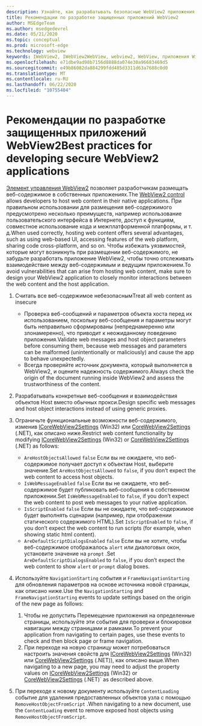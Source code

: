 ```yaml
---
description: Узнайте, как разрабатывать безопасные WebView2 приложения.
title: Рекомендации по разработке защищенных приложений WebView2
author: MSEdgeTeam
ms.author: msedgedevrel
ms.date: 05/21/2020
ms.topic: conceptual
ms.prod: microsoft-edge
ms.technology: webview
keywords: IWebView2, IWebView2WebView, webview2, WebView, приложения Win32, Win32, EDGE, ICoreWebView2, ICoreWebView2Host, управление браузером, EDGE HTML, безопасность
ms.openlocfilehash: e71dbe9ad98b7156d8888da074e30a96683469d5
ms.sourcegitcommit: e49b86082da884299fdd485d3311d63a7688c0d0
ms.translationtype: MT
ms.contentlocale: ru-RU
ms.lasthandoff: 06/22/2020
ms.locfileid: "10755404"
---
```

# <span data-ttu-id="9f2dd-104">Рекомендации по разработке защищенных приложений WebView2</span><span class="sxs-lookup"><span data-stu-id="9f2dd-104">Best practices for developing secure WebView2 applications</span></span>

<span data-ttu-id="9f2dd-105">[Элемент управления WebView2](https://docs.microsoft.com/microsoft-edge/webview2/) позволяет разработчикам размещать веб-содержимое в собственных приложениях.</span><span class="sxs-lookup"><span data-stu-id="9f2dd-105">The [WebView2 control](https://docs.microsoft.com/microsoft-edge/webview2/) allows developers to host web content in their native applications.</span></span> <span data-ttu-id="9f2dd-106">При правильном использовании для размещения веб-содержимого предусмотрено несколько преимуществ, например использование пользовательского интерфейса в Интернете, доступ к функциям, совместное использование кода и межплатформенной платформы, и т. д.</span><span class="sxs-lookup"><span data-stu-id="9f2dd-106">When used correctly, hosting web content offers several advantages, such as using web-based UI, accessing features of the web platform, sharing code cross-platform, and so on.</span></span> <span data-ttu-id="9f2dd-107">Чтобы избежать уязвимостей, которые могут возникнуть при размещении веб-содержимого, не забудьте разработать приложение WebView2, чтобы точно отслеживать взаимодействие между веб-содержимым и ведущим приложением.</span><span class="sxs-lookup"><span data-stu-id="9f2dd-107">To avoid vulnerabilities that can arise from hosting web content, make sure to design your WebView2 application to closely monitor interactions between the web content and the host application.</span></span> 

1. <span data-ttu-id="9f2dd-108">Считать все веб-содержимое небезопасным</span><span class="sxs-lookup"><span data-stu-id="9f2dd-108">Treat all web content as insecure</span></span>
    - <span data-ttu-id="9f2dd-109">Проверка веб-сообщений и параметров объекта хоста перед их использованием, поскольку веб-сообщения и параметры могут быть неправильно сформированы (непреднамеренно или злонамеренно), что приводит к неожиданному поведению приложения.</span><span class="sxs-lookup"><span data-stu-id="9f2dd-109">Validate web messages and host object parameters before consuming them, because web messages and parameters can be malformed (unintentionally or maliciously) and cause the app to behave unexpectedly.</span></span>
    - <span data-ttu-id="9f2dd-110">Всегда проверяйте источник документа, который выполняется в WebView2, и оцените надежность содержимого.</span><span class="sxs-lookup"><span data-stu-id="9f2dd-110">Always check the origin of the document running inside WebView2 and assess the trustworthiness of the content.</span></span> 

2. <span data-ttu-id="9f2dd-111">Разрабатывать конкретные веб-сообщения и взаимодействия объектов Host вместо обычных прокси.</span><span class="sxs-lookup"><span data-stu-id="9f2dd-111">Design specific web messages and host object interactions instead of using generic proxies.</span></span>

3. <span data-ttu-id="9f2dd-112">Ограничьте функциональные возможности веб-содержимого, изменив [ICoreWebView2Settings](../reference/win32/0-9-538/icorewebview2settings) (Win32) или [CoreWebView2Settings](../reference/dotnet/0-9-538/microsoft-web-webview2-core-corewebview2settings) (.NET), как описано ниже.</span><span class="sxs-lookup"><span data-stu-id="9f2dd-112">Restrict web content functionality by modifying [ICoreWebView2Settings](../reference/win32/0-9-538/icorewebview2settings) (Win32) or [CoreWebView2Settings](../reference/dotnet/0-9-538/microsoft-web-webview2-core-corewebview2settings) (.NET) as follows:</span></span>
    - <span data-ttu-id="9f2dd-113">`AreHostObjectsAllowed` `false` Если вы не ожидаете, что веб-содержимое получает доступ к объектам Host, выберите значение.</span><span class="sxs-lookup"><span data-stu-id="9f2dd-113">Set `AreHostObjectsAllowed` to `false`, if you don’t expect the web content to access host objects.</span></span>
    - <span data-ttu-id="9f2dd-114">`IsWebMessageEnabled` `false` Если вы не ожидаете, что веб-содержимое будет публиковать веб-сообщения в собственном приложении.</span><span class="sxs-lookup"><span data-stu-id="9f2dd-114">Set `IsWebMessageEnabled` to `false`, if you don’t expect the web content to post web messages to your native application.</span></span> 
    - <span data-ttu-id="9f2dd-115">`IsScriptEnabled` `false` Если вы не ожидаете, что веб-содержимое будет выполнять сценарии (например, при отображении статического содержимого HTML).</span><span class="sxs-lookup"><span data-stu-id="9f2dd-115">Set `IsScriptEnabled` to `false`, if you don’t expect the web content to run scripts (for example, when showing static html content).</span></span>
    - <span data-ttu-id="9f2dd-116">`AreDefaultScriptDialogsEnabled` `false` Если вы не хотите, чтобы веб-содержимое отображалось `alert` или диалоговых окон, установите значение на `prompt` .</span><span class="sxs-lookup"><span data-stu-id="9f2dd-116">Set `AreDefaultScriptDialogsEnabled` to `false`, if you don’t expect the web content to show `alert` or `prompt` dialog boxes.</span></span>

4.  <span data-ttu-id="9f2dd-117">Используйте `NavigationStarting` события и `FrameNavigationStarting` для обновления параметров на основе источника новой страницы, как описано ниже.</span><span class="sxs-lookup"><span data-stu-id="9f2dd-117">Use the `NavigationStarting` and `FrameNavigationStarting` events to update settings based on the origin of the new page as follows:</span></span>
    1.  <span data-ttu-id="9f2dd-118">Чтобы не допустить Перемещение приложения на определенные страницы, используйте эти события для проверки и блокировки навигации между страницами и рамками.</span><span class="sxs-lookup"><span data-stu-id="9f2dd-118">To prevent your application from navigating to certain pages, use these events to check and then block page or frame navigation.</span></span> 
    2.  <span data-ttu-id="9f2dd-119">При переходе на новую страницу может потребоваться настроить значения свойств для [ICoreWebView2Settings](../reference/win32/0-9-538/icorewebview2settings) (Win32) или [CoreWebView2Settings](../reference/dotnet/0-9-538/microsoft-web-webview2-core-corewebview2settings) (.NET)), как описано выше.</span><span class="sxs-lookup"><span data-stu-id="9f2dd-119">When navigating to a new page, you may need to adjust the property values on [ICoreWebView2Settings](../reference/win32/0-9-538/icorewebview2settings) (Win32) or [CoreWebView2Settings](../reference/dotnet/0-9-538/microsoft-web-webview2-core-corewebview2settings) (.NET)\` as described above.</span></span>

5. <span data-ttu-id="9f2dd-120">При переходе к новому документу используйте `ContentLoading` событие для удаления предоставленных объектов узла с помощью `RemoveHostObjectFromScript` .</span><span class="sxs-lookup"><span data-stu-id="9f2dd-120">When navigating to a new document, use the `ContentLoading` event to remove exposed host objects using `RemoveHostObjectFromScript`.</span></span> 